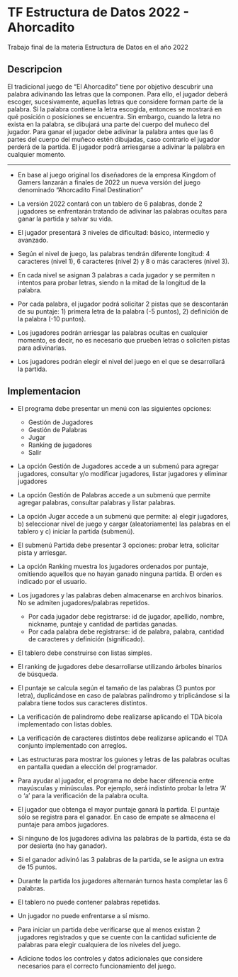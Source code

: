 # TF Estructura de Datos 2022 - Ahorcadito

Trabajo final de la materia Estructura de Datos en el año 2022

## Descripcion
El tradicional juego de “El Ahorcadito” tiene por
objetivo descubrir una palabra adivinando las letras
que la componen. Para ello, el jugador deberá
escoger, sucesivamente, aquellas letras que
considere forman parte de la palabra. Si la palabra
contiene la letra escogida, entonces se mostrará en
qué posición o posiciones se encuentra. Sin
embargo, cuando la letra no exista en la palabra, se
dibujará una parte del cuerpo del muñeco del
jugador. Para ganar el jugador debe adivinar la
palabra antes que las 6 partes del cuerpo del
muñeco estén dibujadas, caso contrario el jugador
perderá de la partida. El jugador podrá arriesgarse a
adivinar la palabra en cualquier momento.

<hr>

- En base al juego original los diseñadores de la
empresa Kingdom of Gamers lanzarán a finales de
2022 un nueva versión del juego denominado
“Ahorcadito Final Destination”
- La versión 2022 contará con un tablero de 6
palabras, donde 2 jugadores se enfrentarán
tratando de adivinar las palabras ocultas para
ganar la partida y salvar su vida.
- El jugador presentará 3 niveles de dificultad:
básico, intermedio y avanzado.
- Según el nivel de juego, las palabras tendrán
diferente longitud: 4 caracteres (nivel 1), 6
caracteres (nivel 2) y 8 o más caracteres (nivel 3).

- En cada nivel se asignan 3 palabras a cada jugador
y se permiten n intentos para probar letras, siendo
n la mitad de la longitud de la palabra.
- Por cada palabra, el jugador podrá solicitar 2 pistas
que se descontarán de su puntaje: 1) primera letra
de la palabra (-5 puntos), 2) definición de la
palabra (-10 puntos).
- Los jugadores podrán arriesgar las palabras ocultas
en cualquier momento, es decir, no es necesario
que prueben letras o soliciten pistas para
adivinarlas.
- Los jugadores podrán elegir el nivel del juego en el
que se desarrollará la partida.

## Implementacion
- El programa debe presentar un menú con las
siguientes opciones:
  -  Gestión de Jugadores
  -  Gestión de Palabras
  -  Jugar
  -  Ranking de jugadores
  -   Salir
    
- La opción Gestión de Jugadores accede a un submenú
para agregar jugadores, consultar y/o modificar
jugadores, listar jugadores y eliminar jugadores
- La opción Gestión de Palabras accede a un submenú
que permite agregar palabras, consultar palabras y
listar palabras.
- La opción Jugar accede a un submenú que permite: a)
elegir jugadores, b) seleccionar nivel de juego y cargar
(aleatoriamente) las palabras en el tablero y c) iniciar
la partida (submenú).
- El submenú Partida debe presentar 3 opciones:
probar letra, solicitar pista y arriesgar. 


- La opción Ranking muestra los jugadores ordenados
por puntaje, omitiendo aquellos que no hayan
ganado ninguna partida. El orden es indicado por el
usuario.
- Los jugadores y las palabras deben almacenarse en
archivos binarios. No se admiten jugadores/palabras
repetidos.
  - Por cada jugador debe registrarse: id de jugador,
apellido, nombre, nickname, puntaje y cantidad
de partidas ganadas.
  - Por cada palabra debe registrarse: id de palabra,
palabra, cantidad de caracteres y definición
(significado).
- El tablero debe construirse con listas simples.
- El ranking de jugadores debe desarrollarse utilizando
árboles binarios de búsqueda.
- El puntaje se calcula según el tamaño de las palabras
(3 puntos por letra), duplicándose en caso de
palabras palíndromo y triplicándose si la palabra
tiene todos sus caracteres distintos.
- La verificación de palíndromo debe realizarse
aplicando el TDA bicola implementado con listas
dobles.
- La verificación de caracteres distintos debe realizarse
aplicando el TDA conjunto implementado con
arreglos.
- Las estructuras para mostrar los guiones y letras de
las palabras ocultas en pantalla quedan a elección
del programador.
- Para ayudar al jugador, el programa no debe hacer
diferencia entre mayúsculas y minúsculas. Por
ejemplo, será indistinto probar la letra ‘A’ o ‘a’ para
la verificación de la palabra oculta.
- El jugador que obtenga el mayor puntaje ganará la
partida. El puntaje sólo se registra para el ganador.
En caso de empate se almacena el puntaje para
ambos jugadores.
- Si ninguno de los jugadores adivina las palabras
de la partida, ésta se da por desierta (no hay
ganador).
- Si el ganador adivinó las 3 palabras de la partida,
se le asigna un extra de 15 puntos.
- Durante la partida los jugadores alternarán turnos
hasta completar las 6 palabras.
- El tablero no puede contener palabras repetidas.
- Un jugador no puede enfrentarse a sí mismo.
- Para iniciar un partida debe verificarse que al
menos existan 2 jugadores registrados y que se
cuente con la cantidad suficiente de palabras para
elegir cualquiera de los niveles del juego.
- Adicione todos los controles y datos adicionales
que considere necesarios para el correcto
funcionamiento del juego.
